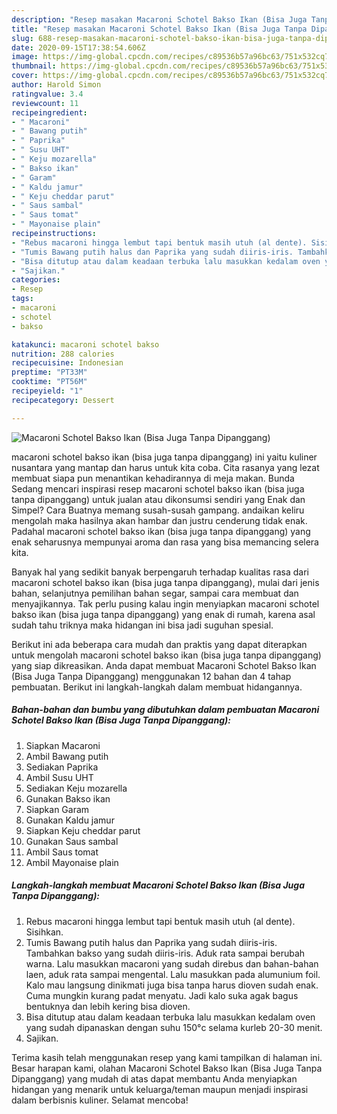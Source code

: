 ```yaml
---
description: "Resep masakan Macaroni Schotel Bakso Ikan (Bisa Juga Tanpa Dipanggang) | Cara Mengolah Macaroni Schotel Bakso Ikan (Bisa Juga Tanpa Dipanggang) Yang Enak Dan Lezat"
title: "Resep masakan Macaroni Schotel Bakso Ikan (Bisa Juga Tanpa Dipanggang) | Cara Mengolah Macaroni Schotel Bakso Ikan (Bisa Juga Tanpa Dipanggang) Yang Enak Dan Lezat"
slug: 688-resep-masakan-macaroni-schotel-bakso-ikan-bisa-juga-tanpa-dipanggang-cara-mengolah-macaroni-schotel-bakso-ikan-bisa-juga-tanpa-dipanggang-yang-enak-dan-lezat
date: 2020-09-15T17:38:54.606Z
image: https://img-global.cpcdn.com/recipes/c89536b57a96bc63/751x532cq70/macaroni-schotel-bakso-ikan-bisa-juga-tanpa-dipanggang-foto-resep-utama.jpg
thumbnail: https://img-global.cpcdn.com/recipes/c89536b57a96bc63/751x532cq70/macaroni-schotel-bakso-ikan-bisa-juga-tanpa-dipanggang-foto-resep-utama.jpg
cover: https://img-global.cpcdn.com/recipes/c89536b57a96bc63/751x532cq70/macaroni-schotel-bakso-ikan-bisa-juga-tanpa-dipanggang-foto-resep-utama.jpg
author: Harold Simon
ratingvalue: 3.4
reviewcount: 11
recipeingredient:
- " Macaroni"
- " Bawang putih"
- " Paprika"
- " Susu UHT"
- " Keju mozarella"
- " Bakso ikan"
- " Garam"
- " Kaldu jamur"
- " Keju cheddar parut"
- " Saus sambal"
- " Saus tomat"
- " Mayonaise plain"
recipeinstructions:
- "Rebus macaroni hingga lembut tapi bentuk masih utuh (al dente). Sisihkan."
- "Tumis Bawang putih halus dan Paprika yang sudah diiris-iris. Tambahkan bakso yang sudah diiris-iris. Aduk rata sampai berubah warna. Lalu masukkan macaroni yang sudah direbus dan bahan-bahan laen, aduk rata sampai mengental. Lalu masukkan pada alumunium foil. Kalo mau langsung dinikmati juga bisa tanpa harus dioven sudah enak. Cuma mungkin kurang padat menyatu. Jadi kalo suka agak bagus bentuknya dan lebih kering bisa dioven."
- "Bisa ditutup atau dalam keadaan terbuka lalu masukkan kedalam oven yang sudah dipanaskan dengan suhu 150°c selama kurleb 20-30 menit."
- "Sajikan."
categories:
- Resep
tags:
- macaroni
- schotel
- bakso

katakunci: macaroni schotel bakso 
nutrition: 288 calories
recipecuisine: Indonesian
preptime: "PT33M"
cooktime: "PT56M"
recipeyield: "1"
recipecategory: Dessert

---
```



![Macaroni Schotel Bakso Ikan (Bisa Juga Tanpa Dipanggang)](https://img-global.cpcdn.com/recipes/c89536b57a96bc63/751x532cq70/macaroni-schotel-bakso-ikan-bisa-juga-tanpa-dipanggang-foto-resep-utama.jpg)


macaroni schotel bakso ikan (bisa juga tanpa dipanggang) ini yaitu kuliner nusantara yang mantap dan harus untuk kita coba. Cita rasanya yang lezat membuat siapa pun menantikan kehadirannya di meja makan.
Bunda Sedang mencari inspirasi resep macaroni schotel bakso ikan (bisa juga tanpa dipanggang) untuk jualan atau dikonsumsi sendiri yang Enak dan Simpel? Cara Buatnya memang susah-susah gampang. andaikan keliru mengolah maka hasilnya akan hambar dan justru cenderung tidak enak. Padahal macaroni schotel bakso ikan (bisa juga tanpa dipanggang) yang enak seharusnya mempunyai aroma dan rasa yang bisa memancing selera kita.

Banyak hal yang sedikit banyak berpengaruh terhadap kualitas rasa dari macaroni schotel bakso ikan (bisa juga tanpa dipanggang), mulai dari jenis bahan, selanjutnya pemilihan bahan segar, sampai cara membuat dan menyajikannya. Tak perlu pusing kalau ingin menyiapkan macaroni schotel bakso ikan (bisa juga tanpa dipanggang) yang enak di rumah, karena asal sudah tahu triknya maka hidangan ini bisa jadi suguhan spesial.




Berikut ini ada beberapa cara mudah dan praktis yang dapat diterapkan untuk mengolah macaroni schotel bakso ikan (bisa juga tanpa dipanggang) yang siap dikreasikan. Anda dapat membuat Macaroni Schotel Bakso Ikan (Bisa Juga Tanpa Dipanggang) menggunakan 12 bahan dan 4 tahap pembuatan. Berikut ini langkah-langkah dalam membuat hidangannya.

<!--inarticleads1-->

##### Bahan-bahan dan bumbu yang dibutuhkan dalam pembuatan Macaroni Schotel Bakso Ikan (Bisa Juga Tanpa Dipanggang):

1. Siapkan  Macaroni
1. Ambil  Bawang putih
1. Sediakan  Paprika
1. Ambil  Susu UHT
1. Sediakan  Keju mozarella
1. Gunakan  Bakso ikan
1. Siapkan  Garam
1. Gunakan  Kaldu jamur
1. Siapkan  Keju cheddar parut
1. Gunakan  Saus sambal
1. Ambil  Saus tomat
1. Ambil  Mayonaise plain




<!--inarticleads2-->

##### Langkah-langkah membuat Macaroni Schotel Bakso Ikan (Bisa Juga Tanpa Dipanggang):

1. Rebus macaroni hingga lembut tapi bentuk masih utuh (al dente). Sisihkan.
1. Tumis Bawang putih halus dan Paprika yang sudah diiris-iris. Tambahkan bakso yang sudah diiris-iris. Aduk rata sampai berubah warna. Lalu masukkan macaroni yang sudah direbus dan bahan-bahan laen, aduk rata sampai mengental. Lalu masukkan pada alumunium foil. Kalo mau langsung dinikmati juga bisa tanpa harus dioven sudah enak. Cuma mungkin kurang padat menyatu. Jadi kalo suka agak bagus bentuknya dan lebih kering bisa dioven.
1. Bisa ditutup atau dalam keadaan terbuka lalu masukkan kedalam oven yang sudah dipanaskan dengan suhu 150°c selama kurleb 20-30 menit.
1. Sajikan.




Terima kasih telah menggunakan resep yang kami tampilkan di halaman ini. Besar harapan kami, olahan Macaroni Schotel Bakso Ikan (Bisa Juga Tanpa Dipanggang) yang mudah di atas dapat membantu Anda menyiapkan hidangan yang menarik untuk keluarga/teman maupun menjadi inspirasi dalam berbisnis kuliner. Selamat mencoba!

